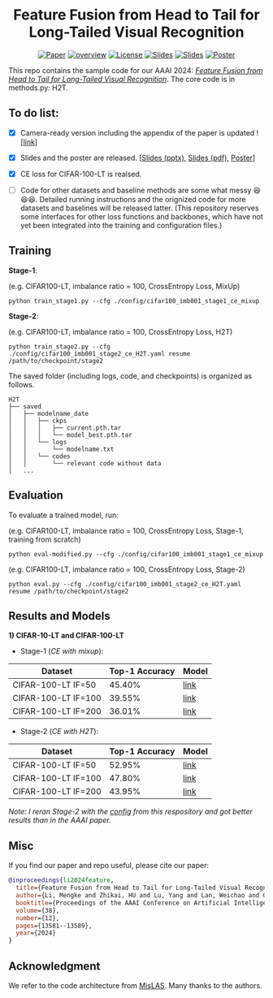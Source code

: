 <h1 align="center"> Feature Fusion from Head to Tail for Long-Tailed Visual Recognition </h1>
<p align="center">
    <a href="https://arxiv.org/abs/2306.06963"><img src="https://img.shields.io/badge/arXiv-2306.06963-b31b1b.svg" alt="Paper"></a>
    <a href="https://vcc.tech/research/2024/H2T"><img alt="overview" src="https://img.shields.io/static/v1?label=overview&message=VCC%20Project&color=blue"></a>
    <!-- <a href="https://github.com/Keke921/H2T"><img src="https://img.shields.io/badge/-Github-grey?logo=github" alt="Github"></a> -->
    <!-- <a href=""><img src="https://colab.research.google.com/assets/colab-badge.svg" alt="Colab"></a> -->
    <!-- <a href="https://openreview.net/forum?id=xxx"> <img alt="License" src="https://img.shields.io/static/v1?label=Pub&message=AAAI%2723&color=blue"></a> -->
    <a href="https://github.com/Keke921/H2T/blob/main/LICENSE"> <img alt="License" src="https://img.shields.io/github/license/LFhase/PAIR?color=blue"></a>
    <!-- <a href="https://nips.cc/virtual/2023/poster/70939"> <img src="https://img.shields.io/badge/Video-grey?logo=Kuaishou&logoColor=white" alt="Video"></a> -->
    <a href="https://github.com/Keke921/H2T/blob/main/slides%20and%20poster/AAAI24-H2T-slides_422.pptx"> <img src="https://img.shields.io/badge/Slides-grey?&logo=MicrosoftPowerPoint&logoColor=white" alt="Slides"></a>
    <a href="https://github.com/Keke921/H2T/blob/main/slides%20and%20poster/AAAI24-H2T-slides_422.pdf"> <img src="https://img.shields.io/badge/Slides-grey?logo=airplayvideo&logoColor=white" alt="Slides"></a>
    <a href="https://github.com/Keke921/H2T/blob/main/slides%20and%20poster/AAAI24_H2T-poster_422.pdf"> <img src="https://img.shields.io/badge/Poster-grey?logo=airplayvideo&logoColor=white" alt="Poster"></a>
</p>

This repo contains the sample code for our AAAI 2024: *[Feature Fusion from Head to Tail for Long-Tailed Visual Recognition](https://arxiv.org/abs/2306.06963)*.
The core code is in methods.py: H2T.

## To do list:
- [x] Camera-ready version including the appendix of the paper is updated ! [[link](https://arxiv.org/abs/2306.06963)]
- [x] Slides and the poster are released. [[Slides (pptx)](https://github.com/Keke921/H2T/blob/main/slides%20and%20poster/AAAI24-H2T-slides_422.pptx), [Slides (pdf)](https://github.com/Keke921/H2T/blob/main/slides%20and%20poster/AAAI24-H2T-slides_422.pdf), [Poster](https://github.com/Keke921/H2T/blob/main/slides%20and%20poster/AAAI24_H2T-poster_422.pdf)]
- [x] CE loss for CIFAR-100-LT is realsed.
- [ ] Code for other datasets and baseline methods are some what messy 😆😆😆. Detailed running instructions and the orignized code for more datasets and baselines will be released latter. (This repository reserves some interfaces for other loss functions and backbones, which have not yet been integrated into the training and configuration files.)


## Training

**Stage-1**:

(e.g. CIFAR100-LT, imbalance ratio = 100, CrossEntropy Loss, MixUp)

```
python train_stage1.py --cfg ./config/cifar100_imb001_stage1_ce_mixup
```


**Stage-2**:

(e.g. CIFAR100-LT, imbalance ratio = 100, CrossEntropy Loss, H2T)

```
python train_stage2.py --cfg ./config/cifar100_imb001_stage2_ce_H2T.yaml resume /path/to/checkpoint/stage2
```

The saved folder (including logs, code, and checkpoints) is organized as follows.
```
H2T
├── saved
│   ├── modelname_date
│   │   ├── ckps
│   │   │   ├── current.pth.tar
│   │   │   └── model_best.pth.tar
│   │   └── logs
│   │       └── modelname.txt
│   │   └── codes
│   │       └── relevant code without data
│   ...   
```

## Evaluation

To evaluate a trained model, run:

(e.g. CIFAR100-LT, imbalance ratio = 100, CrossEntropy Loss, Stage-1, training from scratch)

```
python eval-modified.py --cfg ./config/cifar100_imb001_stage1_ce_mixup 
```


(e.g. CIFAR100-LT, imbalance ratio = 100, CrossEntropy Loss, Stage-2)

```
python eval.py --cfg ./config/cifar100_imb001_stage2_ce_H2T.yaml resume /path/to/checkpoint/stage2
```


## Results and Models

**1) CIFAR-10-LT and CIFAR-100-LT**

* Stage-1 (*CE with mixup*):

| Dataset              | Top-1 Accuracy | Model |
| -------------------- | -------------- | ----- |
| CIFAR-100-LT IF=50   | 45.40%         | [link](https://www.dropbox.com/scl/fi/dc673e7vgz6rpv3nbdxsu/cifar100_imb001_stage1.pth.tar?rlkey=64v00anjp9udtceij6tgl7ni7&dl=0)  |
| CIFAR-100-LT IF=100  | 39.55%         | [link](https://www.dropbox.com/scl/fi/dc673e7vgz6rpv3nbdxsu/cifar100_imb001_stage1.pth.tar?rlkey=64v00anjp9udtceij6tgl7ni7&dl=0)  |
| CIFAR-100-LT IF=200  | 36.01%         | [link](https://www.dropbox.com/scl/fi/498bvi7zpmi69j301dd4r/cifar100_imb0005_stage1.pth.tar?rlkey=lt8tzpxcje3j52bafgqxr91sm&dl=0)  |

* Stage-2 (*CE with H2T*):

| Dataset              | Top-1 Accuracy  | Model |
| -------------------- | --------------  | ----- |
| CIFAR-100-LT IF=50   | 52.95%           | [link](https://www.dropbox.com/scl/fi/ssucewnxfr3dvxmudgud0/cifar100_imb002_stage2.pth.tar?rlkey=xxj7jijsquix4zf9xl45woxkx&dl=0)  |
| CIFAR-100-LT IF=100  | 47.80%           | [link](https://www.dropbox.com/scl/fi/uhrpw32b3clbll23no6l7/cifar100_imb001_stage2.pth.tar?rlkey=hl5bsyxov1sybd6pxmd5gdavb&dl=0)  |
| CIFAR-100-LT IF=200  | 43.95%           | [link](https://www.dropbox.com/scl/fi/tar8641c5pmpywogvx9xr/cifar100_imb0005_stage2.pth.tar?rlkey=nkvakl2q1h2ur5v3b57ldtsv9&dl=0)  |

*Note: I reran Stage-2 with the [config](https://github.com/Keke921/H2T/tree/main/config/cifar100) from this respository and got better results than in the AAAI paper.*

## Misc

If you find our paper and repo useful, please cite our paper:
```bibtex
@inproceedings{li2024feature,
  title={Feature Fusion from Head to Tail for Long-Tailed Visual Recognition},
  author={Li, Mengke and Zhikai, HU and Lu, Yang and Lan, Weichao and Cheung, Yiu-ming and Huang, Hui},
  booktitle={Proceedings of the AAAI Conference on Artificial Intelligence},
  volume={38},
  number={12},
  pages={13581--13589},
  year={2024}
}
```
## Acknowledgment
We refer to the code architecture from [MisLAS](https://github.com/dvlab-research/MiSLAS). Many thanks to the authors.
